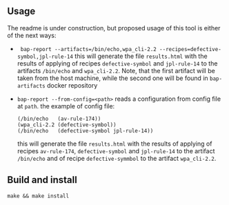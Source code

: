 ## Usage

The readme is under construction,
but proposed usage of this tool is either of the next ways:

- ` bap-report --artifacts=/bin/echo,wpa_cli-2.2 --recipes=defective-symbol,jpl-rule-14`
  this will generate the file `results.html` with the results of applying
  of recipes `defective-symbol` and `jpl-rule-14`  to the artifacts `/bin/echo` and `wpa_cli-2.2`.
  Note, that the first artifact will be taken from the host machine, while the second
  one will be found in `bap-artifacts` docker repository

- `bap-report --from-config=<path>`
  reads a configuration from config file at `path`.
  the example of config file:
  ```
  (/bin/echo   (av-rule-174))
  (wpa_cli-2.2 (defective-symbol))
  (/bin/echo   (defective-symbol jpl-rule-14))
  ```
  this will generate the file `results.html`  with the results of applying
  of recipes `av-rule-174`, `defective-symbol` and `jpl-rule-14` to the
  artifact `/bin/echo`
  and of recipe `defective-symmbol` to the artifact `wpa_cli-2.2`.


## Build and install
`make && make install`
